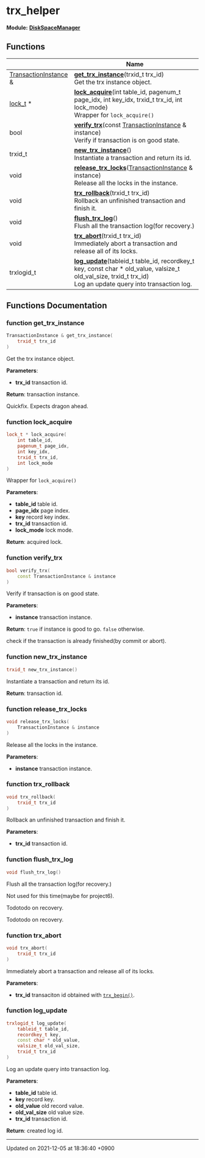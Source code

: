 

# trx_helper

**Module:** **[DiskSpaceManager](/Modules/DiskSpaceManager)**



## Functions

|                | Name           |
| -------------- | -------------- |
| <a href="/Classes/TransactionInstance">TransactionInstance</a> & | **[get_trx_instance](/Namespaces/trx_helper#function-get_trx_instance)**(trxid_t trx_id)<br>Get the trx instance object.  |
| <a href="/Classes/lock_t">lock_t</a> * | **[lock_acquire](/Namespaces/trx_helper#function-lock_acquire)**(int table_id, pagenum_t page_idx, int key_idx, trxid_t trx_id, int lock_mode)<br>Wrapper for <code>lock&#95;acquire()</code> |
| bool | **[verify_trx](/Namespaces/trx_helper#function-verify_trx)**(const <a href="/Classes/TransactionInstance">TransactionInstance</a> & instance)<br>Verify if transaction is on good state.  |
| trxid_t | **[new_trx_instance](/Namespaces/trx_helper#function-new_trx_instance)**()<br>Instantiate a transaction and return its id.  |
| void | **[release_trx_locks](/Namespaces/trx_helper#function-release_trx_locks)**(<a href="/Classes/TransactionInstance">TransactionInstance</a> & instance)<br>Release all the locks in the instance.  |
| void | **[trx_rollback](/Namespaces/trx_helper#function-trx_rollback)**(trxid_t trx_id)<br>Rollback an unfinished transaction and finish it.  |
| void | **[flush_trx_log](/Namespaces/trx_helper#function-flush_trx_log)**()<br>Flush all the transaction log(for recovery.)  |
| void | **[trx_abort](/Namespaces/trx_helper#function-trx_abort)**(trxid_t trx_id)<br>Immediately abort a transaction and release all of its locks.  |
| trxlogid_t | **[log_update](/Namespaces/trx_helper#function-log_update)**(tableid_t table_id, recordkey_t key, const char * old_value, valsize_t old_val_size, trxid_t trx_id)<br>Log an update query into transaction log.  |


## Functions Documentation

### function get_trx_instance

```cpp
TransactionInstance & get_trx_instance(
    trxid_t trx_id
)
```

Get the trx instance object. 

**Parameters**: 

  * **trx_id** transaction id. 


**Return**: transaction instance. 

Quickfix. Expects dragon ahead.


### function lock_acquire

```cpp
lock_t * lock_acquire(
    int table_id,
    pagenum_t page_idx,
    int key_idx,
    trxid_t trx_id,
    int lock_mode
)
```

Wrapper for <code>lock&#95;acquire()</code>

**Parameters**: 

  * **table_id** table id. 
  * **page_idx** page index. 
  * **key** record key index. 
  * **trx_id** transaction id. 
  * **lock_mode** lock mode. 


**Return**: acquired lock. 

### function verify_trx

```cpp
bool verify_trx(
    const TransactionInstance & instance
)
```

Verify if transaction is on good state. 

**Parameters**: 

  * **instance** transaction instance. 


**Return**: <code>true</code> if instance is good to go. <code>false</code> otherwise. 

check if the transaction is already finished(by commit or abort).


### function new_trx_instance

```cpp
trxid_t new_trx_instance()
```

Instantiate a transaction and return its id. 

**Return**: transaction id. 

### function release_trx_locks

```cpp
void release_trx_locks(
    TransactionInstance & instance
)
```

Release all the locks in the instance. 

**Parameters**: 

  * **instance** transaction instance. 


### function trx_rollback

```cpp
void trx_rollback(
    trxid_t trx_id
)
```

Rollback an unfinished transaction and finish it. 

**Parameters**: 

  * **trx_id** transaction id. 


### function flush_trx_log

```cpp
void flush_trx_log()
```

Flush all the transaction log(for recovery.) 

Not used for this time(maybe for project6). 


Todotodo on recovery. 

Todotodo on recovery. 


### function trx_abort

```cpp
void trx_abort(
    trxid_t trx_id
)
```

Immediately abort a transaction and release all of its locks. 

**Parameters**: 

  * **trx_id** transaciton id obtained with <code><a href="/Modules/DiskSpaceManager#function-trx-begin">trx&#95;begin()</a></code>. 


### function log_update

```cpp
trxlogid_t log_update(
    tableid_t table_id,
    recordkey_t key,
    const char * old_value,
    valsize_t old_val_size,
    trxid_t trx_id
)
```

Log an update query into transaction log. 

**Parameters**: 

  * **table_id** table id. 
  * **key** record key. 
  * **old_value** old record value. 
  * **old_val_size** old value size. 
  * **trx_id** transaction id. 


**Return**: created log id. 





-------------------------------

Updated on 2021-12-05 at 18:36:40 +0900